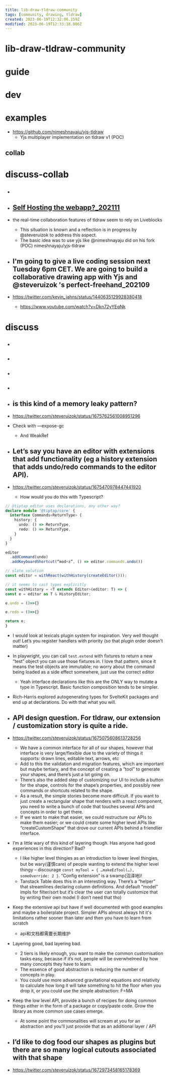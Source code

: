 ```yaml
---
title: lib-draw-tldraw-community
tags: [community, drawing, tldraw]
created: 2023-06-19T12:32:06.159Z
modified: 2023-06-19T12:33:38.006Z
---
```


# lib-draw-tldraw-community

# guide

# dev

# examples
- https://github.com/nimeshnayaju/yjs-tldraw
  - Yjs multiplayer implementation on tldraw v1 (POC)

## collab

# discuss-collab
- ## 

- ## [Self Hosting the webapp?_202111](https://github.com/tldraw/tldraw-v1/discussions/547)
- the real-time collaboration features of tldraw seem to rely on Liveblocks
  - This situation is known and a reflection is in progress by @steveruizok to address this aspect.
  - The basic idea was to use yjs like @nimeshnayaju did on his fork (POC) nimeshnayaju/yjs-tldraw

- ## I'm going to give a live coding session next Tuesday 6pm CET. We are going to build a collaborative drawing app with Yjs and @steveruizok 's perfect-freehand_202109
- https://twitter.com/kevin_jahns/status/1440635129928380418
  - https://www.youtube.com/watch?v=Dkn72yYEqNk

# discuss
- ## 

- ## 

- ## 

- ## 

- ## is this kind of a memory leaky pattern?
- https://twitter.com/steveruizok/status/1675762561008951296

- Check with —expose-gc
  - And WeakRef

- ## Let’s say you have an editor with extensions that add functionality (eg a history extension that adds undo/redo commands to the editor API). 
- https://twitter.com/steveruizok/status/1675470978447441920
  - How would you do this with Typescript? 

```typescript
// @tiptap_editor uses declarations, any other way?
declare module '@tiptap/core' {
  interface Commands<ReturnType> {
    history: {
      undo: () => ReturnType,
      redo: () => ReturnType,
    }
  }
}

editor
  .addCommand(undo)
  .addKeyboardShortcut(“mod+z”, () => editor.commands.undo())
```

```typescript
// slate solution
const editor = withReact(withHistory(createEditor()));

// it seems to cast types explicitly
const withHistory = <T extends Editor>(editor: T) => {
const e = editor as T & HistoryEditor;

e.undo = ()=>{}

e.redo = ()=>{}

return e;
}

```

- I would look at lexicals plugin system for inspiration. Very well thought out! Let’s you register handlers with priority (so that plugin order doesn’t matter)

- In playwright, you can call `test.extend` with fixtures to return a new “test” object you can use those fixtures in. I love that pattern, since it means the test objects are immutable; no worry about the command being loaded as a side effect somewhere, just use the correct editor
  - Yeah interface declarations like this are the ONLY way to mutate a type in Typescript. Basic function composition tends to be simpler.

- Rich-Harris explored autogenerating types for SvelteKit packages and end up at declarations. Do with that what you will.

- ## API design question. For tldraw, our extension / customization story is quite a ride. 
- https://twitter.com/steveruizok/status/1675075608613728256
  - We have a common interface for all of our shapes, however that interface is very large/flexible due to the variety of things it supports: drawn lines, editable text, arrows, etc
  - Add to this the validation and migration features, which are important but maybe tertiary, and the concept of creating a “tool” to generate your shapes, and there’s just a lot going on.
  - There’s also the added step of customizing our UI to include a button for the shape, controls for the shape’s properties, and possibly new commands or shortcuts related to the shape.
  - As a result, the simple stories become more difficult. If you want to just create a rectangular shape that renders with a react component, you need to write a bunch of code that touches several APIs and concepts in order to get there.
  - If we want to make that easier, we could restructure our APIs to make them easier; or we could create some higher level APIs like “createCustomShape” that drove our current APIs behind a friendlier interface.

- I’m a little wary of this kind of layering though. Has anyone had good experiences in this direction? Bad?
  - I like higher level thingies as an introduction to lower level thingies, but be wary(谨慎care) of people wanting to extend the higher level thingy – discourage `const myTool = { …makeEzTool(…), someOverride: 2 }`. “Config extension” is a swamp(沼泽地)!
  - Tanstack Table does this in an interesting way. There’s a “helper” that streamlines declaring column definitions. And default “model” impls for filter/sort but it’s clear the user can totally customize that by writing their own model (I don’t need that tho)

- Keep the extensive api but have if well documented with good examples and maybe a boilerplate project. Simpler APIs almost always hit it's limitations rather sooner than later and then you have to learn from scratch
  - api和文档都需要长期维护

- Layering good, bad layering bad.
  - 2 tiers is likely enough, you want to make the common customisation tasks easy, because if it’s not, people will be overwhelmed by how many concepts they have to learn. 
  - The essence of good abstraction is reducing the number of concepts in play.
  - You *could* use more advanced gravitational equations and relativity to calculate how long it will take something to hit the floor when you drop it, or you could use the simple abstraction: F=MA

- Keep the low level API, provide a bunch of recipes for doing common things either in the form of a package or copy/paste code. Grow the library as more common use cases emerge.
  - At some point the commonalities will scream at you for an abstraction and you'll just provide that as an additional layer / API

- ## I’d like to dog food our shapes as plugins but there are so many logical cutouts associated with that shape
- https://twitter.com/steveruizok/status/1672973458165178369
